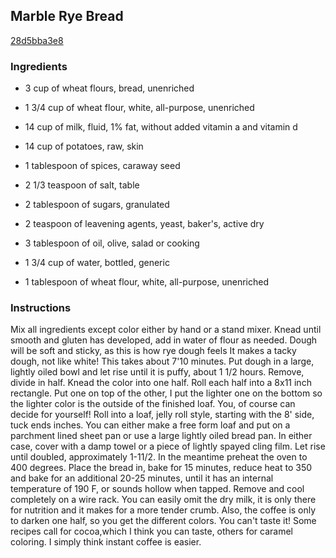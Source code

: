 ## Marble Rye Bread

[28d5bba3e8](http://www.food.com/recipe/marble-rye-bread-475856)

### Ingredients

 - 3 cup of wheat flours, bread, unenriched

 - 1 3/4 cup of wheat flour, white, all-purpose, unenriched

 - 14 cup of milk, fluid, 1% fat, without added vitamin a and vitamin d

 - 14 cup of potatoes, raw, skin

 - 1 tablespoon of spices, caraway seed

 - 2 1/3 teaspoon of salt, table

 - 2 tablespoon of sugars, granulated

 - 2 teaspoon of leavening agents, yeast, baker's, active dry

 - 3 tablespoon of oil, olive, salad or cooking

 - 1 3/4 cup of water, bottled, generic

 - 1 tablespoon of wheat flour, white, all-purpose, unenriched

### Instructions

Mix all ingredients except color either by hand or a stand mixer. Knead until smooth and gluten has developed, add in water of flour as needed. Dough will be soft and sticky, as this is how rye dough feels It makes a tacky dough, not like white! This takes about 7'10 minutes. Put dough in a large, lightly oiled bowl and let rise until it is puffy, about 1 1/2 hours. Remove, divide in half. Knead the color into one half. Roll each half into a 8x11 inch rectangle. Put one on top of the other, I put the lighter one on the bottom so the lighter color is the outside of the finished loaf. You, of course can decide for yourself! Roll into a loaf, jelly roll style, starting with the 8' side, tuck ends inches. You can either make a free form loaf and put on a parchment lined sheet pan or use a large lightly oiled bread pan. In either case, cover with a damp towel or a piece of lightly spayed cling film. Let rise until doubled, approximately 1-11/2. In the meantime preheat the oven to 400 degrees. Place the bread in, bake for 15 minutes, reduce heat to 350 and bake for an additional 20-25 minutes, until it has an internal temperature of 190 F, or sounds hollow when tapped. Remove and cool completely on a wire rack. You can easily omit the dry milk, it is only there for nutrition and it makes for a more tender crumb. Also, the coffee is only to darken one half, so you get the different colors. You can't taste it! Some recipes call for cocoa,which I think you can taste, others for caramel coloring. I simply think instant coffee is easier.